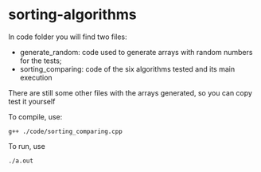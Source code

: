 # sorting-algorithms
In code folder you will find two files: 
- generate_random: code used to generate arrays with random numbers for the tests;
- sorting_comparing: code of the six algorithms tested and its main execution

There are still some other files with the arrays generated, so you can copy test it yourself

To compile, use:
```
g++ ./code/sorting_comparing.cpp
```
To run, use
```
./a.out
```
